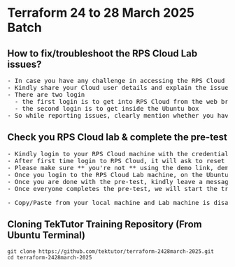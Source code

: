 # Terraform 24 to 28 March 2025 Batch

## How to fix/troubleshoot the RPS Cloud Lab issues?
<pre>
- In case you have any challenge in accessing the RPS Cloud lab, please leave a message to RPS Consulting PVT Ltd user from WebEx
- Kindly share your Cloud user details and explain the issue clearly for the RPS IT team to get it fixed quickly
- There are two login
  - the first login is to get into RPS Cloud from the web browser
  - the second login is to get inside the Ubuntu box
- So while reporting issues, clearly mention whether you have problem login to Cloud or Ubuntu machine
</pre>  

## Check you RPS Cloud lab & complete the pre-test
<pre>
- Kindly login to your RPS Cloud machine with the credentials shared by your L&D focal point
- After first time login to RPS Cloud, it will ask to reset the password, reset it to Rps@123
- Please make sure ** you're not ** using the demo link, demo credentials
- Once you login to the RPS Cloud Lab machine, on the Ubuntu Desktop, you will find an excel sheet with the pre-test link and login credentials for each one of you, you have to login with the email mentioned in the excel sheet 
- Once you are done with the pre-test, kindly leave a message via WebEx
- Once everyone completes the pre-test, we will start the training

- Copy/Paste from your local machine and Lab machine is disabled as per your bank policy
</pre>

## Cloning TekTutor Training Repository (From Ubuntu Terminal)
```
git clone https://github.com/tektutor/terraform-2428march-2025.git
cd terraform-2428march-2025
```
